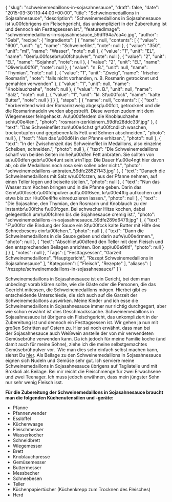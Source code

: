 {
    "slug": "schweinemedaillons-in-sojasahnesauce",
    "draft": false,
    "date": "2015-03-30T10:44:00+00:00",
    "title": "Schweinemedaillons in Sojasahnesauce",
    "description": "Schweinemedaillons in Sojasahnesauce ist \u00fcbrigens ein Fleischgericht, das unkompliziert in der Zubereitung ist und dennoch ein Festtagsessen ist.",
    "featuredImage": "schweinemedaillons-in-sojasahnesauce_59dff94a7ca4c.jpg",
    "author": "Gabi",
    "recipe": {
        "ingredients": [
            {
                "name": null,
                "contents": [
                    {
                        "value": "600",
                        "unit": "g",
                        "name": "Schweinefilet",
                        "note": null
                    },
                    {
                        "value": "350",
                        "unit": "ml",
                        "name": "Wasser",
                        "note": null
                    },
                    {
                        "value": "1",
                        "unit": "EL",
                        "name": "Gem\u00fcsebr\u00fchpulver",
                        "note": null
                    },
                    {
                        "value": "2",
                        "unit": "EL",
                        "name": "Sojahne",
                        "note": null
                    },
                    {
                        "value": "2",
                        "unit": "EL",
                        "name": "Oliven\u00f6l",
                        "note": null
                    },
                    {
                        "value": "n. B.",
                        "unit": null,
                        "name": "Thymian",
                        "note": null
                    },
                    {
                        "value": "1",
                        "unit": "Zweig",
                        "name": "frischer Rosmarin",
                        "note": "falls nicht vorhanden, n. B. Rosmarin getrocknet und gemahlen verwenden"
                    },
                    {
                        "value": "1",
                        "unit": null,
                        "name": "Knoblauchzehe",
                        "note": null
                    },
                    {
                        "value": "n. B.",
                        "unit": null,
                        "name": "Salz",
                        "note": null
                    },
                    {
                        "value": "1",
                        "unit": "kl. St\u00fcck",
                        "name": "kalte Butter",
                        "note": null
                    }
                ]
            }
        ],
        "steps": [
            {
                "name": null,
                "contents": [
                    {
                        "text": "Vorbereitend wird der Romarinzweig abgesp\u00fclt, getrocknet und die die Rosmarinnadeln werden abgestreift. Diese werden zudem mit dem Wiegemesser feingehackt. Au\u00dferdem die Knoblauchzehe sch\u00e4len.",
                        "photo": "rosmarin-zerkleinern_59dfe28ddc33f.jpg"
                    },
                    {
                        "text": "Das Schweinefilet zun\u00e4chst gr\u00fcndlich waschen, trockentupfen und gegebenenfalls Fett und Sehnen abschneiden.",
                        "photo": null
                    },
                    {
                        "text": "Nun das \u00d6l in der Pfanne erhitzen.",
                        "photo": null
                    },
                    {
                        "text": "In der Zwischenzeit das Schweinefilet in Medaillons, also einzelne Scheiben, schneiden.",
                        "photo": null
                    },
                    {
                        "text": "Die Schweinemedaillons scharf von beiden Seiten im hei\u00dfen Fett anbraten. Sie sollten von au\u00dfen gebr\u00e4unt sein.\r\nTipp: Die Dauer h\u00e4ngt hier davon ab, ob die Medaillons noch rosa sein sollen oder nicht.",
                        "photo": "schweinemedaillons-anbraten_59dfe28527f43.jpg"
                    },
                    {
                        "text": "Danach die Schweinemedaillons mit Salz w\u00fcrzen, aus der Pfanne nehmen, auf einen Teller legen und beiseite stellen.",
                        "photo": null
                    },
                    {
                        "text": "Nun das Wasser zum Kochen bringen und in die Pfanne geben. Darin das Gem\u00fcsebr\u00fchpulver aufl\u00f6sen, kr\u00e4ftig aufkochen und etwa bis zur H\u00e4lfte einreduzieren lassen.",
                        "photo": null
                    },
                    {
                        "text": "Die Sojasahne, den Thymian, den Rosmarin und Knoblauch zu der Instantbr\u00fche f\u00fcgen. Bei schwacher Hitze kochen, dabei gelegentlich umr\u00fchren bis die Sojahnesauce cremig ist.",
                        "photo": "schweinemedaillons-in-sojasahnesauce_59dfe289d6479.jpg"
                    },
                    {
                        "text": "F\u00fcr die Bindung der Sauce ein St\u00fcck kalte Butter mit Hilfe des Schneebesens einr\u00fchen.",
                        "photo": null
                    },
                    {
                        "text": "Dann die Schweinemedaillons in die Sauce geben und darin aufw\u00e4rmen.",
                        "photo": null
                    },
                    {
                        "text": "Abschlie\u00dfend den Teller mit dem Fleisch und den entsprechenden Beilagen anrichten. Bon app\u00e9tit!",
                        "photo": null
                    }
                ]
            }
        ],
        "notes": null
    },
    "Tags": [
        "Festtagsessen",
        "Garzeit Schweinemedaillons",
        "Hauptgericht",
        "Rezept Schweinemedaillons in Sojasahnesauce"
    ],
    "Kategorien": [
        "Fleisch",
        "Rezepte"
    ],
    "aliases": [
        "\/rezepte\/schweinemedaillons-in-sojasahnesauce\/"
    ]
}

Schweinemedaillons in Sojasahnesauce ist ein Gericht, bei dem man unbedingt vorab klären sollte, wie die Gäste oder die Personen, die das Geericht mitessen, die Schweinemedaillons mögen. Hierbei gibt es entscheidende Unterschiede, die sich auch auf die Garzeit der Schweinemedaillons auswirken. Meine Kinder und ich esse die Schweinemedaillons in Sojasahnesauce immer nur richtig durchgegart, aber wie schon erwähnt ist dies Geschmackssache. Schweinemedaillons in Sojasahnesauce ist übrigens ein Fleischgericht, das unkompliziert in der Zubereitung ist und dennoch ein Festtagsessen ist. Wir gehen ja nun mit großen Schritten auf Ostern zu. Hier sei noch erwähnt, dass man bei der Sojasahnesauce auch Weißwein anstelle der von mir verwendeten Gemüsebrühe verwenden kann. Da ich jedoch für meine Familie koche (und damit auch für meine Söhne), ziehe ich die meine selbstgemachtes Gemüsebrühpulver vor.  Wie man dies sehr einfach selbst machen kann, siehst Du [hier][1]. Als Beilage zu den Schweinemedaillons in Sojasahnesauce eignen sich Nudeln und Gemüse sehr gut. Ich serviere meine Schweinemedaillons in Sojasahnesauce übrigens auf Tagliatelle und mit Brokkoli als Beilage. Bei mir reicht die Fleischmenge für zwei Erwachsene und zwei Teenager. Ich muss jedoch erwähnen, dass mein jüngster Sohn nur sehr wenig Fleisch isst.

**Für die Zubereitung der Schweinemedaillons in Sojasahnesauce braucht man die folgenden Küchenutensilien und -geräte:**

 * Pfanne
 * Pfannenwender
 * Esslöffel
 * Küchenwaage
 * Fleischmesser
 * Wasserkocher
 * Schneidbrett
 * Wiegemesser
 * Brett
 * Knoblauchpresse
 * Gemüsemesser
 * Buttermesser
 * Messbecher
 * Schneebesen
 * Teller
 * Küchenpapiertücher (Küchenkrepp zum Trocknen des Fleisches)
 * Herd

 [1]: https://kochfokus.de/rezepte/do-it-yourself-gemuesebruehepulver/ "Do It Yourself Gemüsebrühpulver"